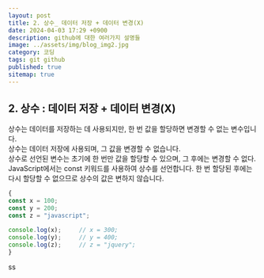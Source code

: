 ```yaml
---
layout: post
title: 2. 상수_ 데이터 저장 + 데이터 변경(X)
date: 2024-04-03 17:29 +0900
description: github에 대한 여러가지 설명들
image: ../assets/img/blog_img2.jpg
category: 코딩
tags: git github
published: true
sitemap: true
---
```


## 2. 상수 : 데이터 저장 + 데이터 변경(X)  
상수는 데이터를 저장하는 데 사용되지만, 한 번 값을 할당하면 변경할 수 없는 변수입니다.  
상수는 데이터 저장에 사용되며, 그 값을 변경할 수 없습니다.  
상수로 선언된 변수는 초기에 한 번만 값을 할당할 수 있으며, 그 후에는 변경할 수 없다.  
JavaScript에서는 const 키워드를 사용하여 상수를 선언합니다. 한 번 할당된 후에는 다시 할당할 수 없으므로 상수의 값은 변하지 않습니다.  
```javascript
{
const x = 100;
const y = 200;
const z = "javascript";

console.log(x);     // x = 300;  
console.log(y);     // y = 400;  
console.log(z);     // z = "jquery";  
}
```

ss